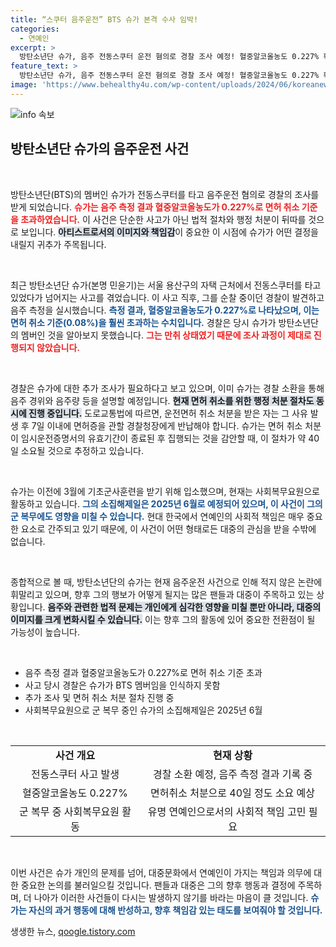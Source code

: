 ```yaml
---
title: “스쿠터 음주운전” BTS 슈가 본격 수사 임박!
categories:
  - 연예인
excerpt: >
  방탄소년단 슈가, 음주 전동스쿠터 운전 혐의로 경찰 조사 예정! 혈중알코올농도 0.227% 확인, 면허 취소 절차 착수. 과연 그의 운명은?
feature_text: >
  방탄소년단 슈가, 음주 전동스쿠터 운전 혐의로 경찰 조사 예정! 혈중알코올농도 0.227% 확인, 면허 취소 절차 착수. 과연 그의 운명은?
image: 'https://www.behealthy4u.com/wp-content/uploads/2024/06/koreanews.jpg'
---
```


<p><img src="https://www.behealthy4u.com/wp-content/uploads/2024/06/koreanews.jpg" alt="info 속보" /></p>

<h2 data-ke-size="size26">방탄소년단 슈가의 음주운전 사건</h2>

<p data-ke-size="size16">&nbsp;</p>

<p>방탄소년단(BTS)의 멤버인 슈가가 전동스쿠터를 타고 음주운전 혐의로 경찰의 조사를 받게 되었습니다. <b><span style="color: #ee2323;">슈가는 음주 측정 결과 혈중알코올농도가 0.227%로 면허 취소 기준을 초과하였습니다.</span></b> 이 사건은 단순한 사고가 아닌 법적 절차와 행정 처분이 뒤따를 것으로 보입니다. <b><span style="background-color: #21538527;">아티스트로서의 이미지와 책임감</span></b>이 중요한 이 시점에 슈가가 어떤 결정을 내릴지 귀추가 주목됩니다.</p>

<p data-ke-size="size16">&nbsp;</p>

<p>최근 방탄소년단 슈가(본명 민윤기)는 서울 용산구의 자택 근처에서 전동스쿠터를 타고 있었다가 넘어지는 사고를 겪었습니다. 이 사고 직후, 그를 순찰 중이던 경찰이 발견하고 음주 측정을 실시했습니다. <b><span style="color: #1a5490;">측정 결과, 혈중알코올농도가 0.227%로 나타났으며, 이는 면허 취소 기준(0.08%)을 훨씬 초과하는 수치입니다.</span></b> 경찰은 당시 슈가가 방탄소년단의 멤버인 것을 알아보지 못했습니다. <b><span style="color: #ee2323;">그는 만취 상태였기 때문에 조사 과정이 제대로 진행되지 않았습니다.</span></b></p>

<p data-ke-size="size16">&nbsp;</p>

<p>경찰은 슈가에 대한 추가 조사가 필요하다고 보고 있으며, 이미 슈가는 경찰 소환을 통해 음주 경위와 음주량 등을 설명할 예정입니다. <b><span style="background-color: #21538527;">현재 면허 취소를 위한 행정 처분 절차도 동시에 진행 중입니다.</span></b> 도로교통법에 따르면, 운전면허 취소 처분을 받은 자는 그 사유 발생 후 7일 이내에 면허증을 관할 경찰청장에게 반납해야 합니다. 슈가는 면허 취소 처분이 임시운전증명서의 유효기간이 종료된 후 집행되는 것을 감안할 때, 이 절차가 약 40일 소요될 것으로 추정하고 있습니다.</p>

<p data-ke-size="size16">&nbsp;</p>

<p>슈가는 이전에 3월에 기초군사훈련을 받기 위해 입소했으며, 현재는 사회복무요원으로 활동하고 있습니다. <b><span style="color: #1a5490;">그의 소집해제일은 2025년 6월로 예정되어 있으며, 이 사건이 그의 군 복무에도 영향을 미칠 수 있습니다.</span></b> 현대 한국에서 연예인의 사회적 책임은 매우 중요한 요소로 간주되고 있기 때문에, 이 사건이 어떤 형태로든 대중의 관심을 받을 수밖에 없습니다.</p>

<p data-ke-size="size16">&nbsp;</p>

<p>종합적으로 볼 때, 방탄소년단의 슈가는 현재 음주운전 사건으로 인해 적지 않은 논란에 휘말리고 있으며, 향후 그의 행보가 어떻게 될지는 많은 팬들과 대중이 주목하고 있는 상황입니다. <b><span style="background-color: #21538527;">음주와 관련한 법적 문제는 개인에게 심각한 영향을 미칠 뿐만 아니라, 대중의 이미지를 크게 변화시킬 수 있습니다.</span></b> 이는 향후 그의 활동에 있어 중요한 전환점이 될 가능성이 높습니다. </p>

<p data-ke-size="size16">&nbsp;</p>

<ul>
    <li>음주 측정 결과 혈중알코올농도가 0.227%로 면허 취소 기준 초과</li>
    <li>사고 당시 경찰은 슈가가 BTS 멤버임을 인식하지 못함</li>
    <li>추가 조사 및 면허 취소 처분 절차 진행 중</li>
    <li>사회복무요원으로 군 복무 중인 슈가의 소집해제일은 2025년 6월</li>
</ul>

<p data-ke-size="size16">&nbsp;</p>

<table style="width: 100%; border-collapse: collapse;">
    <tr>
        <td style="text-align: center; height: 17px;"><b>사건 개요</b></td>
        <td style="text-align: center; height: 17px;"><b>현재 상황</b></td>
    </tr>
    <tr>
        <td style="text-align: center; height: 17px;">전동스쿠터 사고 발생</td>
        <td style="text-align: center; height: 17px;">경찰 소환 예정, 음주 측정 결과 기록 중</td>
    </tr>
    <tr>
        <td style="text-align: center; height: 17px;"> 혈중알코올농도 0.227%</td>
        <td style="text-align: center; height: 17px;">면허취소 처분으로 40일 정도 소요 예상</td>
    </tr>
    <tr>
        <td style="text-align: center; height: 17px;">군 복무 중 사회복무요원 활동</td>
        <td style="text-align: center; height: 17px;">유명 연예인으로서의 사회적 책임 고민 필요</td>
    </tr>
</table>

<p data-ke-size="size16">&nbsp;</p>

<p>이번 사건은 슈가 개인의 문제를 넘어, 대중문화에서 연예인이 가지는 책임과 의무에 대한 중요한 논의를 불러일으킬 것입니다. 팬들과 대중은 그의 향후 행동과 결정에 주목하며, 더 나아가 이러한 사건들이 다시는 발생하지 않기를 바라는 마음이 클 것입니다. <b><span style="color: #1a5490;">슈가는 자신의 과거 행동에 대해 반성하고, 향후 책임감 있는 태도를 보여줘야 할 것입니다.</span></b></p>
생생한 뉴스, <a href="https://qoogle.tistory.com" rel="dofollow">qoogle.tistory.com</a>



